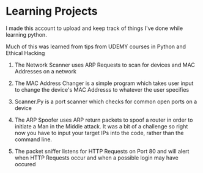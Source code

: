 # Learning Projects

I made this account to upload and keep track of things I've done while learning python.


Much of this was learned from tips from UDEMY courses in Python and Ethical Hacking

1. The Network Scanner uses ARP Requests to scan for devices and MAC Addresses on a network

2. The MAC Address Changer is a simple program which takes user input to change the device's MAC Addresss to whatever the user specifies

3. Scanner.Py is a port scanner which checks for common open ports on a device

4. The ARP Spoofer uses ARP return packets to spoof a router in order to initiate a Man in the Middle attack.    It was a bit of a challenge so right now you have to input your target IPs into the code, rather than the    command line. 

5. The packet sniffer listens for HTTP Requests on Port 80 and will alert when HTTP Requests occur
   and when a possible login may have occured
